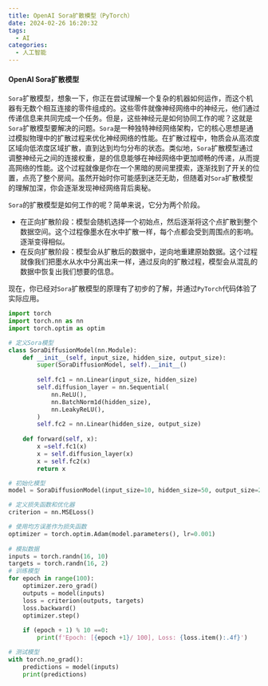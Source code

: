 ```yaml
---
title: OpenAI Sora扩散模型（PyTorch）
date: 2024-02-26 16:20:32
tags:
  - AI
categories:
  - 人工智能
---
```


#### OpenAI Sora扩散模型

`Sora`扩散模型，想象一下，你正在尝试理解一个复杂的机器如何运作，而这个机器有无数个相互连接的零件组成的。这些零件就像神经网络中的神经元，他们通过传递信息来共同完成一个任务。但是，这些神经元是如何协同工作的呢？这就是`Sora`扩散模型要解决的问题。`Sora`是一种独特神经网络架构，它的核心思想是通过模拟物理中的扩散过程来优化神经网络的性能。在扩散过程中，物质会从高浓度区域向低浓度区域扩散，直到达到均匀分布的状态。类似地，`Sora`扩散模型通过调整神经元之间的连接权重，是的信息能够在神经网络中更加顺畅的传递，从而提高网络的性能。这个过程就像是你在一个黑暗的房间里摸索，逐渐找到了开关的位置，点亮了整个房间。虽然开始时你可能感到迷茫无助，但随着对`Sora`扩散模型的理解加深，你会逐渐发现神经网络背后奥秘。
<!-- more -->

`Sora`的扩散模型是如何工作的呢？简单来说，它分为两个阶段。
- 在正向扩散阶段：模型会随机选择一个初始点，然后逐渐将这个点扩散到整个数据空间。这个过程像墨水在水中扩散一样，每个点都会受到周围点的影响。逐渐变得相似。
- 在反向扩散阶段：模型会从扩散后的数据中，逆向地重建原始数据。这个过程就像我们把墨水从水中分离出来一样，通过反向的扩散过程，模型会从混乱的数据中恢复出我们想要的信息。

现在，你已经对`Sora`扩散模型的原理有了初步的了解，并通过`PyTorch`代码体验了实际应用。

```python
import torch
import torch.nn as nn
import torch.optim as optim

# 定义Sora模型
class SoraDiffusionModel(nn.Module):
    def __init__(self, input_size, hidden_size, output_size):
        super(SoraDiffusionModel, self).__init__()
        
        self.fc1 = nn.Linear(input_size, hidden_size)
        self.diffusion_layer = nn.Sequential(
            nn.ReLU(),
            nn.BatchNorm1d(hidden_size),
            nn.LeakyReLU(),
        )
        self.fc2 = nn.Linear(hidden_size, output_size)
        
    def forward(self, x):
        x =self.fc1(x)
        x = self.diffusion_layer(x)
        x = self.fc2(x)
        return x

# 初始化模型
model = SoraDiffusionModel(input_size=10, hidden_size=50, output_size=2)

# 定义损失函数和优化器
criterion = nn.MSELoss()

# 使用均方误差作为损失函数
optimizer = torch.optim.Adam(model.parameters(), lr=0.001)
   
# 模拟数据
inputs = torch.randn(16, 10)
targets = torch.randn(16, 2)     
# 训练模型
for epoch in range(100):
    optimizer.zero_grad()
    outputs = model(inputs)
    loss = criterion(outputs, targets)
    loss.backward()
    optimizer.step()
    
    if (epoch + 1) % 10 ==0:
        print(f'Epoch: [{epoch +1}/ 100], Loss: {loss.item():.4f}')

# 测试模型
with torch.no_grad():
    predictions = model(inputs)
    print(predictions)
```